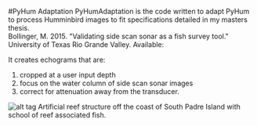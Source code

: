 #PyHum Adaptation
PyHumAdaptation is the code written to adapt PyHum to process Humminbird images to fit specifications detailed in my masters thesis.  
    Bollinger, M. 2015. "Validating side scan sonar as a fish survey tool."  University of Texas Rio Grande Valley.  Available:

It creates echograms that are:
1. cropped at a user input depth
2. focus on the water column of side scan sonar images
3. correct for attenuation away from the transducer.

![alt tag](http://dbuscombe-usgs.github.io/figs/Texas_reef_merged_cropped.png)
Artificial reef structure off the coast of South Padre Island with school of reef associated fish.
